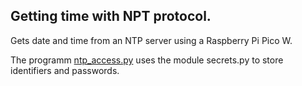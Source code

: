 ## Getting time with NPT protocol.

Gets date and time from an NTP server using a Raspberry Pi Pico W.

The programm [ntp_access.py](ntp_access.py) uses the module secrets.py to store identifiers and passwords.


